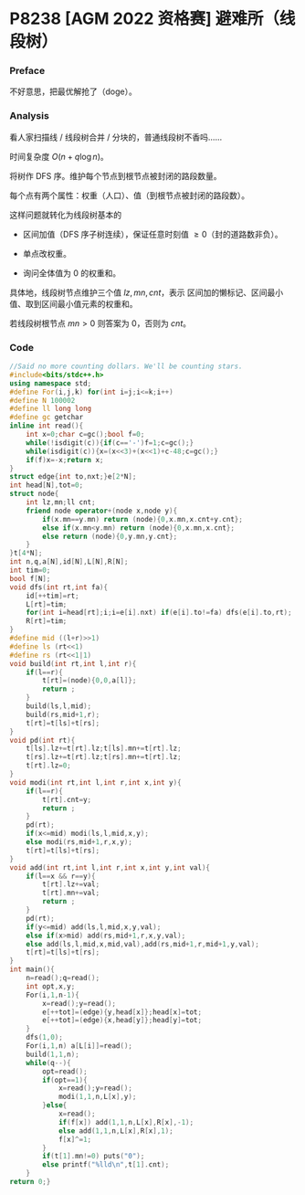 # P8238 [AGM 2022 资格赛] 避难所（线段树）

### Preface

不好意思，把最优解抢了（doge）。

### Analysis

看人家扫描线 / 线段树合并 / 分块的，普通线段树不香吗……

时间复杂度 $O(n+q\log n)$。

将树作 DFS 序。维护每个节点到根节点被封闭的路段数量。

每个点有两个属性：权重（人口）、值（到根节点被封闭的路段数）。

这样问题就转化为线段树基本的

* 区间加值（DFS 序子树连续），保证任意时刻值 $\ge 0$（封的道路数非负）。

* 单点改权重。

* 询问全体值为 $0$ 的权重和。

具体地，线段树节点维护三个值 $lz,mn,cnt$，表示 区间加的懒标记、区间最小值、取到区间最小值元素的权重和。

若线段树根节点 $mn>0$ 则答案为 $0$，否则为 $cnt$。

### Code

```cpp
//Said no more counting dollars. We'll be counting stars.
#include<bits/stdc++.h>
using namespace std;
#define For(i,j,k) for(int i=j;i<=k;i++)
#define N 100002
#define ll long long
#define gc getchar
inline int read(){
	int x=0;char c=gc();bool f=0;
	while(!isdigit(c)){if(c=='-')f=1;c=gc();}
	while(isdigit(c)){x=(x<<3)+(x<<1)+c-48;c=gc();}
	if(f)x=-x;return x;
}
struct edge{int to,nxt;}e[2*N];
int head[N],tot=0;
struct node{
	int lz,mn;ll cnt;
	friend node operator+(node x,node y){
		if(x.mn==y.mn) return (node){0,x.mn,x.cnt+y.cnt};
		else if(x.mn<y.mn) return (node){0,x.mn,x.cnt};
		else return (node){0,y.mn,y.cnt};
	}
}t[4*N];
int n,q,a[N],id[N],L[N],R[N];
int tim=0;
bool f[N];
void dfs(int rt,int fa){
	id[++tim]=rt;
	L[rt]=tim;
	for(int i=head[rt];i;i=e[i].nxt) if(e[i].to!=fa) dfs(e[i].to,rt);
	R[rt]=tim;
}
#define mid ((l+r)>>1)
#define ls (rt<<1)
#define rs (rt<<1|1)
void build(int rt,int l,int r){
	if(l==r){
		t[rt]=(node){0,0,a[l]};
		return ;
	}
	build(ls,l,mid);
	build(rs,mid+1,r);
	t[rt]=t[ls]+t[rs];
}
void pd(int rt){
	t[ls].lz+=t[rt].lz;t[ls].mn+=t[rt].lz;
	t[rs].lz+=t[rt].lz;t[rs].mn+=t[rt].lz;
	t[rt].lz=0;
}
void modi(int rt,int l,int r,int x,int y){
	if(l==r){
		t[rt].cnt=y;
		return ;
	}
	pd(rt);
	if(x<=mid) modi(ls,l,mid,x,y);
	else modi(rs,mid+1,r,x,y);
	t[rt]=t[ls]+t[rs];
}
void add(int rt,int l,int r,int x,int y,int val){
	if(l==x && r==y){
		t[rt].lz+=val;
		t[rt].mn+=val;
		return ; 
	}
	pd(rt);
	if(y<=mid) add(ls,l,mid,x,y,val);
	else if(x>mid) add(rs,mid+1,r,x,y,val);
	else add(ls,l,mid,x,mid,val),add(rs,mid+1,r,mid+1,y,val); 
	t[rt]=t[ls]+t[rs];
}
int main(){
	n=read();q=read();
	int opt,x,y;
	For(i,1,n-1){
		x=read();y=read();
		e[++tot]=(edge){y,head[x]};head[x]=tot;
		e[++tot]=(edge){x,head[y]};head[y]=tot;
	}
	dfs(1,0);
	For(i,1,n) a[L[i]]=read();
	build(1,1,n); 
	while(q--){
		opt=read();
		if(opt==1){
			x=read();y=read();
			modi(1,1,n,L[x],y);
		}else{
			x=read();
			if(f[x]) add(1,1,n,L[x],R[x],-1);
			else add(1,1,n,L[x],R[x],1);
			f[x]^=1;
		}
		if(t[1].mn!=0) puts("0");
		else printf("%lld\n",t[1].cnt);
	}
return 0;}
```